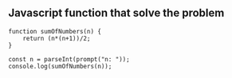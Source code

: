 ## Javascript function that solve the problem
```
function sumOfNumbers(n) {
    return (n*(n+1))/2;
}

const n = parseInt(prompt("n: "));
console.log(sumOfNumbers(n));
```

